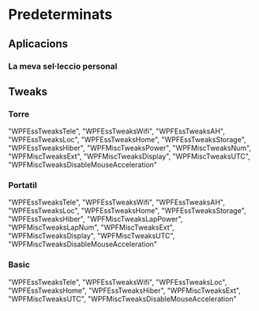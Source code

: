 # Predeterminats
## Aplicacions
### La meva sel·leccio personal
## Tweaks
### Torre
"WPFEssTweaksTele",
"WPFEssTweaksWifi",
"WPFEssTweaksAH",
"WPFEssTweaksLoc",
"WPFEssTweaksHome",
"WPFEssTweaksStorage",
"WPFEssTweaksHiber",
"WPFMiscTweaksPower",
"WPFMiscTweaksNum",
"WPFMiscTweaksExt",
"WPFMiscTweaksDisplay",
"WPFMiscTweaksUTC",
"WPFMiscTweaksDisableMouseAcceleration"
### Portatil
"WPFEssTweaksTele",
"WPFEssTweaksWifi",
"WPFEssTweaksAH",
"WPFEssTweaksLoc",
"WPFEssTweaksHome",
"WPFEssTweaksStorage",
"WPFEssTweaksHiber",
"WPFMiscTweaksLapPower",
"WPFMiscTweaksLapNum",
"WPFMiscTweaksExt",
"WPFMiscTweaksDisplay",
"WPFMiscTweaksUTC",
"WPFMiscTweaksDisableMouseAcceleration"
### Basic
"WPFEssTweaksTele",
"WPFEssTweaksWifi",
"WPFEssTweaksLoc",
"WPFEssTweaksHome",
"WPFEssTweaksHiber",
"WPFMiscTweaksExt",
"WPFMiscTweaksUTC",
"WPFMiscTweaksDisableMouseAcceleration"